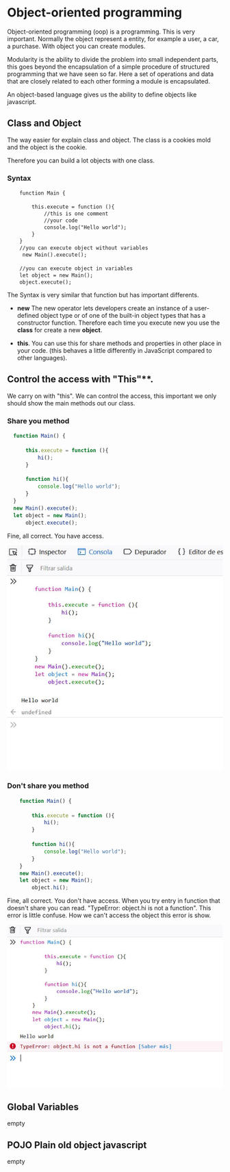 # Object-oriented programming

Object-oriented programming (oop) is a programming.
This is very important. Normally the object represent a entity, for example
a user, a car, a purchase. With object you can create modules.

Modularity is the ability to divide the problem into small independent parts, this goes beyond the encapsulation of a simple procedure of structured programming that we have seen so far. Here a set of operations and data that are closely related to each other forming a module is encapsulated.

An object-based language gives us the ability to define objects like javascript.


## Class and Object

The way easier for explain class and object.
The class is a cookies mold and the object is the cookie.

Therefore you can build a lot objects with one class.

### Syntax

```
    function Main {

    	this.execute = function (){
    		//this is one comment
    		//your code
    		console.log("Hello world");
    	}
    }
    //you can execute object without variables
     new Main().execute();

    //you can execute object in variables
    let object = new Main();
    object.execute();
```

 The Syntax is very similar that function but has important differents.

 - **new** The new operator lets developers create an instance of a user-defined object type or of one of the built-in object types that has a constructor function.
 Therefore each time you execute new you use the **class** for create a new **object**.

 - **this**. You can use this for share methods and properties in other place in your code.
  (this behaves a little differently in JavaScript compared to other languages).

## Control the access with "This"**.

 We carry on with "this". We can control the access, this important we only  should show the main methods out our class.


### Share you method

  ```javascript
    function Main() {

    	this.execute = function (){
    		hi();
    	}

    	function hi(){
    		console.log("Hello world");
    	}
    }
    new Main().execute();
    let object = new Main();
        object.execute();
  ```
  Fine, all correct. You have access.

![public](./publicMethod.jpg)

### Don't share you method

```javascript
    function Main() {

    	this.execute = function (){
    		hi();
    	}

    	function hi(){
    		console.log("Hello world");
    	}
    }
    new Main().execute();
    let object = new Main();
        object.hi();
  ```

  Fine, all correct. You don't have access.
  When you try entry in function that doesn't share you can read.
  "TypeError: object.hi is not a function".
  This error is little confuse.
  How we can't access the object this error is show.

  ![private](./privateMethod.jpg)


## Global Variables
empty

## POJO Plain old object javascript
empty 


